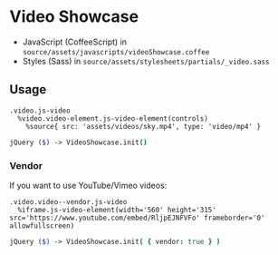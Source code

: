 Video Showcase
==============

- JavaScript (CoffeeScript) in `source/assets/javascripts/videoShowcase.coffee`
- Styles (Sass) in `source/assets/stylesheets/partials/_video.sass`

Usage
-----

```haml
.video.js-video
  %video.video-element.js-video-element(controls)
    %source{ src: 'assets/videos/sky.mp4', type: 'video/mp4' }
```

```coffeescript
jQuery ($) -> VideoShowcase.init()
```

### Vendor

If you want to use YouTube/Vimeo videos:

```haml
.video.video--vendor.js-video
  %iframe.js-video-element(width='560' height='315' src='https://www.youtube.com/embed/RljpEJNFVFo' frameborder='0' allowfullscreen)
```

```coffeescript
jQuery ($) -> VideoShowcase.init( { vendor: true } )
```
